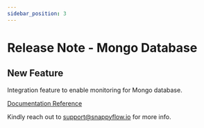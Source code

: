 ```yaml
---
sidebar_position: 3 
---
```

# Release Note - Mongo Database

## New Feature

Integration feature to enable monitoring for Mongo database.

[Documentation Reference](/docs/selfhosted-turbo/Integrations/mongodb)

Kindly reach out to [support@snappyflow.io](mailto:support@snappyflow.io) for more info.
